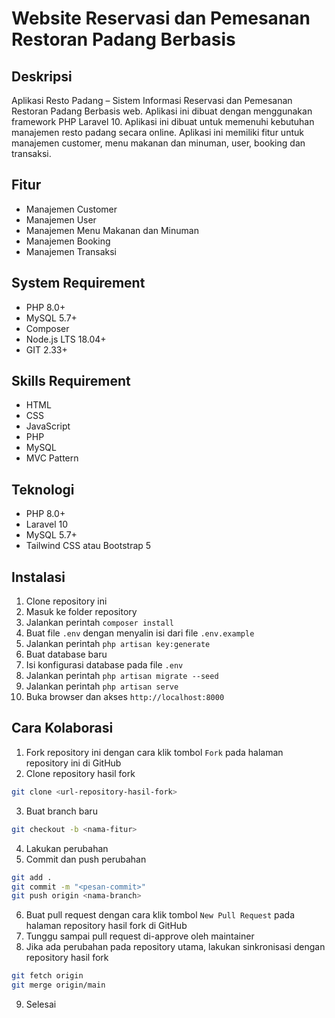 # Website Reservasi dan Pemesanan Restoran Padang Berbasis

## Deskripsi
Aplikasi Resto Padang – Sistem Informasi Reservasi dan Pemesanan Restoran Padang Berbasis web. Aplikasi ini dibuat dengan menggunakan framework PHP Laravel 10. Aplikasi ini dibuat untuk memenuhi kebutuhan manajemen resto padang secara online. Aplikasi ini memiliki fitur untuk manajemen customer, menu makanan dan minuman, user, booking dan transaksi.

## Fitur
- Manajemen Customer
- Manajemen User
- Manajemen Menu Makanan dan Minuman
- Manajemen Booking
- Manajemen Transaksi

## System Requirement
- PHP 8.0+
- MySQL 5.7+
- Composer
- Node.js LTS 18.04+
- GIT 2.33+

## Skills Requirement
- HTML
- CSS
- JavaScript
- PHP
- MySQL
- MVC Pattern

## Teknologi
- PHP 8.0+
- Laravel 10
- MySQL 5.7+
- Tailwind CSS atau Bootstrap 5

## Instalasi
1. Clone repository ini
2. Masuk ke folder repository
3. Jalankan perintah `composer install`
4. Buat file `.env` dengan menyalin isi dari file `.env.example`
5. Jalankan perintah `php artisan key:generate`
6. Buat database baru
7. Isi konfigurasi database pada file `.env`
8. Jalankan perintah `php artisan migrate --seed`
9. Jalankan perintah `php artisan serve`
10. Buka browser dan akses `http://localhost:8000`

## Cara Kolaborasi
1. Fork repository ini dengan cara klik tombol `Fork` pada halaman repository ini di GitHub
2. Clone repository hasil fork

```bash
git clone <url-repository-hasil-fork>
```

3. Buat branch baru

```bash
git checkout -b <nama-fitur>
```

4. Lakukan perubahan
5. Commit dan push perubahan

```bash
git add .
git commit -m "<pesan-commit>"
git push origin <nama-branch>
```
6. Buat pull request dengan cara klik tombol `New Pull Request` pada halaman repository hasil fork di GitHub
7. Tunggu sampai pull request di-approve oleh maintainer
8. Jika ada perubahan pada repository utama, lakukan sinkronisasi dengan repository hasil fork

```bash
git fetch origin
git merge origin/main
```

9. Selesai
